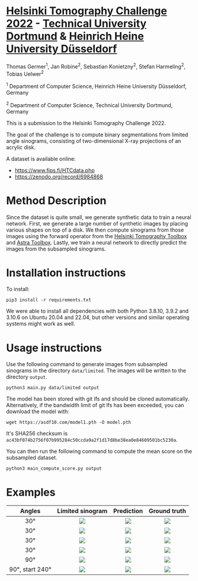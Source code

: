 # [Helsinki Tomography Challenge 2022](https://www.fips.fi/HTC2022.php) -  [Technical University Dortmund](https://www.tu-dortmund.de) & [Heinrich Heine University Düsseldorf](https://www.hhu.de/)

Thomas Germer<sup>1</sup>, Jan Robine<sup>2</sup>, Sebastian Konietzny<sup>2</sup>, Stefan Harmeling<sup>2</sup>, Tobias Uelwer<sup>2</sup>

<sup>1</sup> Department of Computer Science, Heinrich Heine University Düsseldorf, Germany

<sup>2</sup> Department of Computer Science, Technical University Dortmund, Germany

This is a submission to the Helsinki Tomography Challenge 2022.

The goal of the challenge is to compute binary segmentations from limited angle sinograms, consisting of two-dimensional X-ray projections of an acrylic disk.

A dataset is available online:

* https://www.fips.fi/HTCdata.php
* https://zenodo.org/record/6984868

# Method Description

Since the dataset is quite small, we generate synthetic data to train a neural network. First, we generate a large number of synthetic images by placing various shapes on top of a disk. We then compute sinograms from those images using the forward operator from the [Helsinki Tomography Toolbox](https://github.com/Diagonalizable/HelTomo) and [Astra Toolbox](https://www.astra-toolbox.com/). Lastly, we train a neural network to directly predict the images from the subsampled sinograms.

# Installation instructions

To install:

```
pip3 install -r requirements.txt
```

We were able to install all dependencies with both Python 3.8.10, 3.9.2 and 3.10.6 on Ubuntu 20.04 and 22.04, but other versions and similar operating systems might work as well.

# Usage instructions

Use the following command to generate images from subsampled sinograms in the directory `data/limited`.
The images will be written to the directory `output`.

```
python3 main.py data/limited output
```

The model has been stored with git lfs and should be cloned automatically. Alternatively, if the bandwidth limit of git lfs has been exceeded, you can download the model with:

```
wget https://asdf10.com/model1.pth -O model.pth
```

It's SHA256 checksum is `ac43bf074b2756f07b995284c50ccda9a2f1d17d8be38ea0e84609501bc5230a`.

You can then run the following command to compute the mean score on the subsampled dataset.

```
python3 main_compute_score.py output
```

# Examples

| Angles |         Limited sinogram                    |         Prediction                    | Ground truth |
|:----:|:-----------------------------------:|:------------------------------------:|:------------------------------------:|
| 30° |![](data/limited_png/tb_opening_angle_030_starting_angle_000.png)|![](expected_output/tb_opening_angle_030_starting_angle_000.png)|![](data/htc2022_tb_full_recon_fbp_seg.png)|
| 30° |![](data/limited_png/tc_opening_angle_030_starting_angle_000.png)|![](expected_output/tc_opening_angle_030_starting_angle_000.png)|![](data/htc2022_tc_full_recon_fbp_seg.png)|
| 30° |![](data/limited_png/td_opening_angle_030_starting_angle_000.png)|![](expected_output/td_opening_angle_030_starting_angle_000.png)|![](data/htc2022_td_full_recon_fbp_seg.png)|
| 30° |![](data/limited_png/ta_opening_angle_030_starting_angle_000.png)|![](expected_output/ta_opening_angle_030_starting_angle_000.png)|![](data/htc2022_ta_full_recon_fbp_seg.png)|
| 90° |![](data/limited_png/ta_opening_angle_090_starting_angle_000.png)|![](expected_output/ta_opening_angle_090_starting_angle_000.png)|![](data/htc2022_ta_full_recon_fbp_seg.png)|
| 90°, start 240° |![](data/limited_png/ta_opening_angle_090_starting_angle_240.png)|![](expected_output/ta_opening_angle_090_starting_angle_240.png)|![](data/htc2022_ta_full_recon_fbp_seg.png)|
